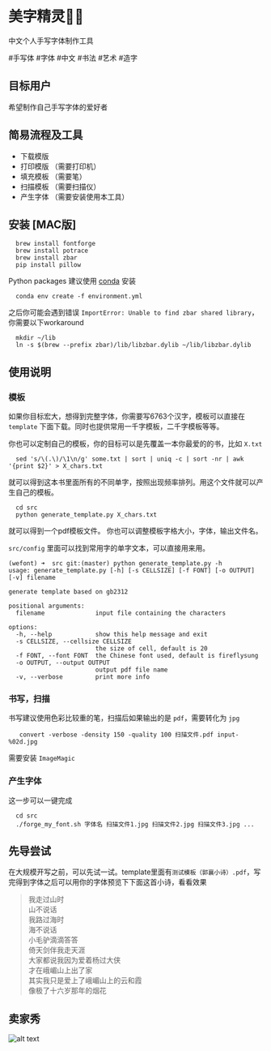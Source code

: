 # 美字精灵🧚‍♀️

中文个人手写字体制作工具

\#手写体 \#字体 \#中文 \#书法 \#艺术 \#造字

## 目标用户
希望制作自己手写字体的爱好者

## 简易流程及工具
* 下载模版
* 打印模版 （需要打印机）
* 填充模板 （需要笔）
* 扫描模板 （需要扫描仪）
* 产生字体  （需要安装使用本工具）

## 安装 [MAC版]

```
  brew install fontforge
  brew install potrace
  brew install zbar
  pip install pillow
```
  Python packages 建议使用 [conda](https://conda.io/projects/conda/en/latest/user-guide/install/index.html) 安装
```
  conda env create -f environment.yml
```
之后你可能会遇到错误 `ImportError: Unable to find zbar shared library`，你需要以下workaround
```
  mkdir ~/lib
  ln -s $(brew --prefix zbar)/lib/libzbar.dylib ~/lib/libzbar.dylib
```

## 使用说明
### 模板
如果你目标宏大，想得到完整字体，你需要写6763个汉字，模板可以直接在 `template` 下面下载。同时也提供常用一千字模板，二千字模板等等。

你也可以定制自己的模板，你的目标可以是先覆盖一本你最爱的的书，比如 `X.txt`
```
  sed 's/\(.\)/\1\n/g' some.txt | sort | uniq -c | sort -nr | awk '{print $2}' > X_chars.txt
```

就可以得到这本书里面所有的不同单字，按照出现频率排列。用这个文件就可以产生自己的模板。
```
  cd src
  python generate_template.py X_chars.txt
```
就可以得到一个pdf模板文件。
你也可以调整模板字格大小，字体，输出文件名。

`src/config` 里面可以找到常用字的单字文本，可以直接用来用。

```
(wefont) ➜  src git:(master) python generate_template.py -h
usage: generate_template.py [-h] [-s CELLSIZE] [-f FONT] [-o OUTPUT] [-v] filename

generate template based on gb2312

positional arguments:
  filename              input file containing the characters

options:
  -h, --help            show this help message and exit
  -s CELLSIZE, --cellsize CELLSIZE
                        the size of cell, default is 20
  -f FONT, --font FONT  the Chinese font used, default is fireflysung
  -o OUTPUT, --output OUTPUT
                        output pdf file name
  -v, --verbose         print more info
```
### 书写，扫描
书写建议使用色彩比较重的笔，扫描后如果输出的是 `pdf`，需要转化为 `jpg`

```
   convert -verbose -density 150 -quality 100 扫描文件.pdf input-%02d.jpg
```
需要安装 `ImageMagic`

### 产生字体
这一步可以一键完成
```
  cd src
  ./forge_my_font.sh 字体名 扫描文件1.jpg 扫描文件2.jpg 扫描文件3.jpg ... 
```

## 先导尝试
在大规模开写之前，可以先试一试。template里面有`测试模板（郭襄小诗）.pdf`，写完得到字体之后可以用你的字体预览下下面这首小诗，看看效果

> 我走过山时   
> 山不说话  
> 我路过海时  
> 海不说话  
> 小毛驴滴滴答答  
> 倚天剑伴我走天涯  
> 大家都说我因为爱着杨过大侠  
> 才在峨嵋山上出了家  
> 其实我只是爱上了峨嵋山上的云和霞  
> 像极了十六岁那年的烟花  

## 卖家秀
![alt text](./show.jpg)
